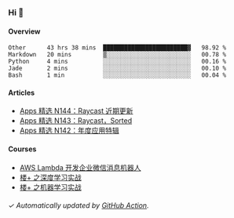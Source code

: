 ### Hi 👋

#### Overview

<!--START_SECTION:waka-->
```text
Other      43 hrs 38 mins  ████████████████████████▓   98.92 % 
Markdown   20 mins         ▒░░░░░░░░░░░░░░░░░░░░░░░░   00.78 % 
Python     4 mins          ░░░░░░░░░░░░░░░░░░░░░░░░░   00.16 % 
Jade       2 mins          ░░░░░░░░░░░░░░░░░░░░░░░░░   00.10 % 
Bash       1 min           ░░░░░░░░░░░░░░░░░░░░░░░░░   00.04 % 
```
<!--END_SECTION:waka-->

#### Articles

<!-- BLOG:START -->
- [Apps 精选 N144：Raycast 近期更新](http://huhuhang.com/post/product-hunt/product-hunt-n144)
- [Apps 精选 N143：Raycast，Sorted](http://huhuhang.com/post/product-hunt/product-hunt-n143)
- [Apps 精选 N142：年度应用特辑](http://huhuhang.com/post/product-hunt/product-hunt-n142)
<!-- BLOG:END -->

#### Courses

<!-- SYL:START -->
- [AWS Lambda 开发企业微信消息机器人](https://lanqiao.cn/courses/2868)
- [楼+ 之深度学习实战](https://lanqiao.cn/courses/2617)
- [楼+ 之机器学习实战](https://lanqiao.cn/courses/2616)
<!-- SYL:END -->

###### ✓ Automatically updated by [GitHub Action](https://github.com/huhuhang/huhuhang/actions).
